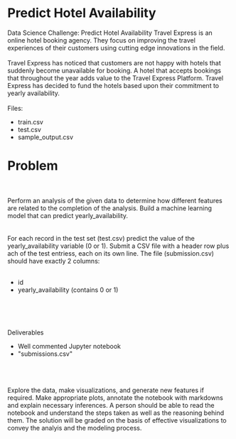 # Predict Hotel Availability
Data Science Challenge: Predict Hotel Availability
Travel Express is an online hotel booking agency. They focus on improving the travel experiences of their customers using cutting edge innovations in the field.
<br />
<br />
Travel Express has noticed that customers are not happy with hotels that suddenly become unavailable for booking. A hotel that accepts bookings that throughout the year adds value to the Travel Express Platform. Travel Express has decided to fund the hotels based upon their commitment to yearly availability.
<br />
<br />
Files:
<br />
- train.csv
- test.csv
- sample_output.csv

# Problem
<br />
<br />
Perform an analysis of the given data to determine how different features are related to the completion of the analysis. Build a machine learning model that can predict yearly_availability.
<br />
<br />
<br />
For each record in the test set (test.csv) predict the value of the yearly_availability variable (0 or 1). Submit a CSV file with a header row plus ach of the test entriess, each on its own line. The file (submission.csv) should have exactly 2 columns:

<br />
<br />

- id
- yearly_availability (contains 0 or 1)

<br />
<br />
<br />

Deliverables
<br />
- Well commented Jupyter notebook
- "submissions.csv"

<br />
<br />
<br />
Explore the data, make visualizations, and generate new features if required. Make appropriate plots, annotate the notebook with markdowns and explain necessary inferences. A person should be able to read the notebook and understand the steps taken as well as the reasoning behind them. The solution will be graded on the basis of effective visualizations to convey the analyis and the modeling process.
